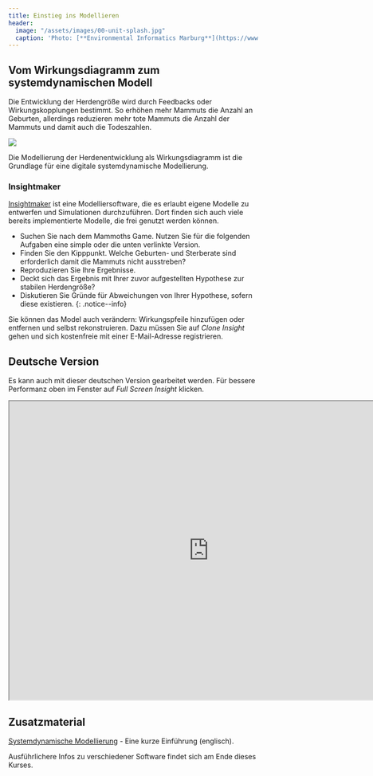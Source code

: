 ```yaml
---
title: Einstieg ins Modellieren
header:
  image: "/assets/images/00-unit-splash.jpg"
  caption: 'Photo: [**Environmental Informatics Marburg**](https://www.flickr.com/environmentalinformatics-marburg/)'
---
```


## Vom Wirkungsdiagramm zum systemdynamischen Modell
Die Entwicklung der Herdengröße wird durch Feedbacks oder Wirkungskopplungen bestimmt. So erhöhen mehr Mammuts die Anzahl an Geburten, allerdings reduzieren mehr tote Mammuts die Anzahl der Mammuts und damit auch die Todeszahlen.

  <img src="../assets/images/Feedbackloop.png">

Die Modellierung der Herdenentwicklung als Wirkungsdiagramm ist die Grundlage für eine digitale systemdynamische Modellierung. 

### Insightmaker
[Insightmaker](https://insightmaker.com/) ist eine Modelliersoftware, die es erlaubt eigene Modelle zu entwerfen und Simulationen durchzuführen. Dort finden sich auch viele bereits implementierte Modelle, die frei genutzt werden können. 

* Suchen Sie nach dem Mammoths Game. Nutzen Sie für die folgenden Aufgaben eine simple oder die unten verlinkte Version. 
* Finden Sie den Kipppunkt. Welche Geburten- und Sterberate sind erforderlich damit die Mammuts nicht ausstreben?
* Reproduzieren Sie Ihre Ergebnisse.
* Deckt sich das Ergebnis mit Ihrer zuvor aufgestellten Hypothese zur stabilen Herdengröße?
* Diskutieren Sie Gründe für Abweichungen von Ihrer Hypothese, sofern diese existieren.
 {: .notice--info}
 
Sie können das Model auch verändern: Wirkungspfeile hinzufügen oder entfernen und selbst rekonstruieren. Dazu müssen Sie auf *Clone Insight* gehen und sich kostenfreie mit einer E-Mail-Adresse registrieren. 


## Deutsche Version
Es kann auch mit dieser deutschen Version gearbeitet werden. Für bessere Performanz oben im Fenster auf *Full Screen Insight* klicken.
<iframe src="https://insightmaker.com/insight/7GjbYKkATFtF9ekSXNeyAj/embed?topBar=1&sideBar=1&zoom=1" title="Embedded model" width="800" height="600"></iframe>



## Zusatzmaterial 
[Systemdynamische Modellierung](https://www.youtube.com/watch?v=AnTwZVviXyY&t=627s) - Eine kurze Einführung (englisch). 

Ausführlichere Infos zu verschiedener Software findet sich am Ende dieses Kurses. 





